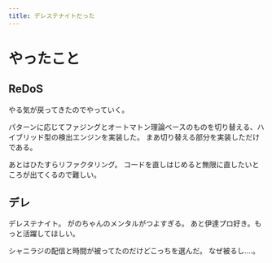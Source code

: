 ```yaml
---
title: デレステナイトだった
---
```


# やったこと

## ReDoS

やる気が戻ってきたのでやっていく。

パターンに応じてファジングとオートマトン理論ベースのものを切り替える、ハイブリッド型の検出エンジンを実装した。
まあ切り替える部分を実装しただけである。

あとはひたすらリファクタリング。
コードを直しはじめると無限に直したいところが出てくるので難しい。

## デレ

デレステナイト。
がのちゃんのメンタルがつよすぎる。
あと伊達プロ好き。もっと活躍してほしい。

シャニラジの配信と時間が被ってたのだけどこっちを選んだ。
なぜ被るし‥‥。
